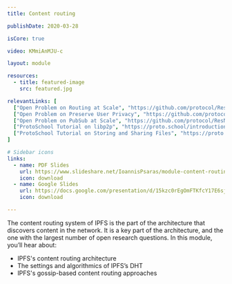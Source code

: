 ```yaml
---
title: Content routing

publishDate: 2020-03-28

isCore: true

video: KMmiAnMJU-c

layout: module

resources:
  - title: featured-image
    src: featured.jpg

relevantLinks: [
  ["Open Problem on Routing at Scale", "https://github.com/protocol/ResNetLab/blob/master/OPEN_PROBLEMS/ROUTING_AT_SCALE.md"],
  ["Open Problem on Preserve User Privacy", "https://github.com/protocol/ResNetLab/blob/master/OPEN_PROBLEMS/PRESERVE_USER_PRIVACY.md"],
  ["Open Problem on PubSub at Scale", "https://github.com/protocol/ResNetLab/blob/master/OPEN_PROBLEMS/PUBSUB_AT_SCALE.md"],
  ["ProtoSchool Tutorial on libp2p", "https://proto.school/introduction-to-libp2p"],
  ["ProtoSchool Tutorial on Storing and Sharing Files", "https://proto.school/regular-files-api"]
]

# Sidebar icons
links:
  - name: PDF Slides
    url: https://www.slideshare.net/IoannisPsaras/module-content-routing-in-ipfs
    icon: download
  - name: Google Slides
    url: https://docs.google.com/presentation/d/15kzc0rEgOmFTKfcY17E6sjxRDGyqGt760wLTonTtomc/edit?usp=sharing
    icon: download

---
```


The content routing system of IPFS is the part of the architecture that discovers content in the network. It is a key part of the architecture, and the one with the largest number of open research questions. In this module, you’ll hear about:

- IPFS's content routing architecture
- The settings and algorithmics of IPFS’s DHT
- IPFS's gossip-based content routing approaches

<!--more-->
